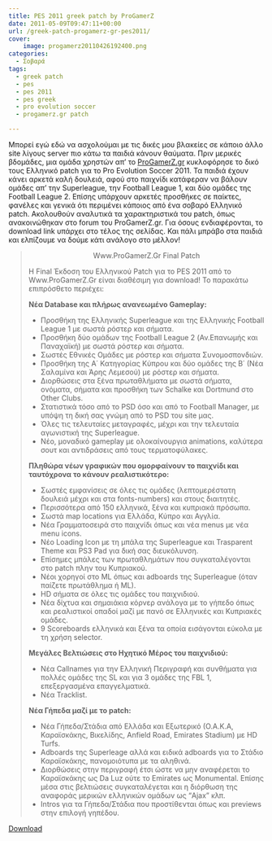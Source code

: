 ```yaml
---
title: PES 2011 greek patch by ProGamerZ
date: 2011-05-09T09:47:11+00:00
url: /greek-patch-progamerz-gr-pes2011/
cover:
    image: progamerz20110426192400.png
categories:
  - Σοβαρά
tags:
  - greek patch
  - pes
  - pes 2011
  - pes greek
  - pro evolution soccer
  - progamerz.gr patch

---
```

Μπορεί εγώ εδώ να ασχολούμαι με τις δικές μου βλακείες σε κάποιο άλλο site λίγους server πιο κάτω τα παιδιά κάνουν θαύματα. Πριν μερικές βδομάδες, μια ομάδα χρηστών απ&#8217; το [ProGamerZ.gr][1] κυκλοφόρησε το δικό τους Ελληνικό patch για το Pro Evolution Soccer 2011. Τα παιδιά έχουν κάνει αρκετά καλή δουλειά, αφού στο παιχνίδι κατάφεραν να βάλουν ομάδες απ&#8217; την Superleague, την Football League 1, και δύο ομάδες της Football League 2. Επίσης υπάρχουν αρκετές προσθήκες σε παίκτες, φανέλες και γενικά ότι περιμένει κάποιος από ένα σοβαρό Ελληνικό patch. Ακολουθούν αναλυτικά τα χαρακτηριστικά του patch, όπως ανακοινώθηκαν στο forum του ProGamerZ.gr. Για όσους ενδιαφέρονται, το download link υπάρχει στο τέλος της σελίδας. Και πάλι μπράβο στα παιδιά και ελπίζουμε να δούμε κάτι ανάλογο στο μέλλον!

> <p style="text-align: center">
>   Www.ProGamerZ.Gr Final Patch
> </p>
> 
> H Final Έκδοση του Ελληνικού Patch για το PES 2011 από το Www.ProGamerZ.Gr είναι διαθέσιμη για download! Το παρακάτω επιπρόσθετο περιέχει:
> 
> **Νέα Database και πλήρως ανανεωμένο Gameplay:**
> 
>   * Προσθήκη της Ελληνικής Superleague και της Ελληνικής Football League 1 με σωστά ρόστερ και σήματα.
>   * Προσθήκη δύο ομάδων της Football League 2 (Αν.Επανωμής και Παναχαϊκή) με σωστά ρόστερ και σήματα.
>   * Σωστές Εθνικές Ομάδες με ρόστερ και σήματα Συνομοσπονδιών.
>   * Προσθήκη της Α΄ Κατηγορίας Κύπρου και δύο ομάδες της Β΄ (Νέα Σαλαμίνα και Άρης Λεμεσού) με ρόστερ και σήματα.
>   * Διορθώσεις στα ξένα πρωταθλήματα με σωστά σήματα, ονόματα, σήματα και προσθήκη των Schalke και Dortmund στο Other Clubs.
>   * Στατιστικά τόσο από το PSD όσο και από το Football Manager, με υπόψη τη δική σας γνώμη από το PSD του site μας.
>   * Όλες τις τελευταίες μεταγραφές, μέχρι και την τελευταία αγωνιστική της Superleague.
>   * Νέο, μοναδικό gameplay με ολοκαίνουργια animations, καλύτερα σουτ και αντιδράσεις από τους τερματοφύλακες.
> 
> **Πληθώρα νέων γραφικών που ομορφαίνουν το παιχνίδι και ταυτόχρονα το κάνουν ρεαλιστικότερο:**
> 
>   * Σωστές εμφανίσεις σε όλες τις ομάδες (λεπτομερέστατη δουλειά μέχρι και στα fonts-numbers) και στους διαιτητές.
>   * Περισσότερα από 150 ελληνικά, ξένα και κυπριακά πρόσωπα.
>   * Σωστά map locations για Ελλάδα, Κύπρο και Αγγλία.
>   * Νέα Γραμματοσειρά στο παιχνίδι όπως και νέα menus με νέα menu icons.
>   * Νέο Loading Icon με τη μπάλα της Superleague και Trasparent Theme και PS3 Pad για δική σας διευκόλυνση.
>   * Επίσημες μπάλες των πρωταθλημάτων που συγκαταλέγονται στο patch πλην του Κυπριακού.
>   * Νέοι χορηγοί στο ML όπως και adboards της Superleague (όταν παίζετε πρωτάθλημα ή ML).
>   * HD σήματα σε όλες τις ομάδες του παιχνιδιού.
>   * Νέα δίχτυα και σημαιάκια κόρνερ ανάλογα με το γήπεδο όπως και ρεαλιστικοί οπαδοί μαζί με πανό σε Ελληνικές και Κυπριακές ομάδες.
>   * 9 Scoreboards ελληνικά και ξένα τα οποία εισάγονται εύκολα με τη χρήση selector.
> 
> **Μεγάλες Βελτιώσεις στο Ηχητικό Μέρος του παιχνιδιού:**
> 
>   * Νέα Callnames για την Ελληνική Περιγραφή και συνθήματα για πολλές ομάδες της SL και για 3 ομάδες της FBL 1, επεξεργασμένα επαγγελματικά.
>   * Νέα Tracklist.
> 
> **Νέα Γήπεδα μαζί με το patch:**
> 
>   * Νέα Γήπεδα/Στάδια από Ελλάδα και Εξωτερικό (Ο.Α.Κ.Α, Καραϊσκάκης, Βικελίδης, Anfield Road, Emirates Stadium) με HD Turfs.
>   * Adboards της Superleage αλλά και ειδικά adboards για το Στάδιο Καραϊσκάκης, πανομοιότυπα με τα αληθινά.
>   * Διορθώσεις στην περιγραφή έτσι ώστε να μην αναφέρεται το Καραϊσκάκης ως Da Luz ούτε το Emirates ως Monumental. Επίσης μέσα στις βελτιώσεις συγκαταλέγεται και η διόρθωση της αναφοράς μερικών ελληνικών ομάδων ως &#8220;Ajax&#8221; κλπ.
>   * Ιntros για τα Γήπεδα/Στάδια που προστίθενται όπως και previews στην επιλογή γηπέδου.

<p class="download">
  <a href="http://www.progamerz.gr/forum/index.php?/topic/1279-pc-wwwprogamerzgr-final-patch/page__pid__19987">Download</a>
</p>

 [1]: http://www.progamerz.gr